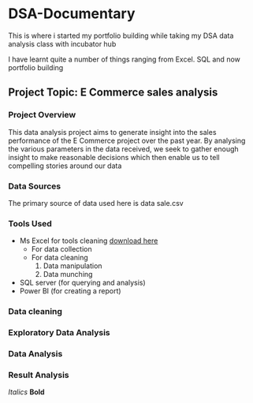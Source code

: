 # DSA-Documentary

This is where i started my portfolio building while taking my DSA data analysis class with incubator hub

I have learnt quite a number of things ranging from Excel. SQL and now portfolio building

## Project Topic: E Commerce sales analysis

### Project Overview
This data analysis project aims to generate insight into the sales performance of the E Commerce project over the past year. By analysing the various parameters in the data received, we seek to gather enough insight to make reasonable decisions which then enable us to tell compelling stories around our data
### Data Sources
The primary source of data used here is data sale.csv
### Tools Used
- Ms Excel for tools cleaning [download here](https://www.microsoft.com)
    - For data collection
    - For data cleaning
      1. Data manipulation
      2. Data munching
- SQL server (for querying and analysis)
- Power BI (for creating a report)

### Data cleaning

### Exploratory Data Analysis

### Data Analysis

### Result Analysis

*Italics*
**Bold**
